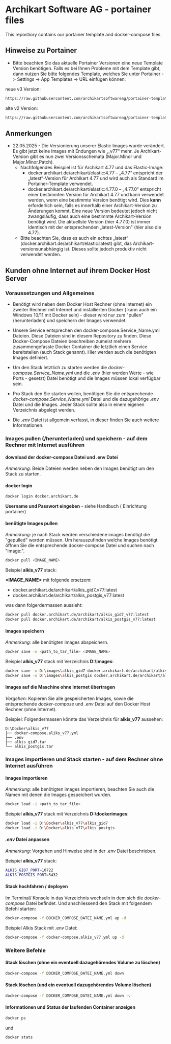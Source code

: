 # Archikart Software AG - portainer files

This repostiory contains our portainer template and docker-compose files

## Hinweise zu Portainer

- Bitte beachten Sie das aktuelle Portainer Versionen eine neue Template Version benötigen. Falls es bei Ihnen Probleme mit dem Template gibt, dann nutzen Sie bitte folgendes Template, welches Sie unter Portainer -> Settings -> App Templates -> URL einfügen können:

neue v3 Version:

``` sh
https://raw.githubusercontent.com/archikartsoftwareag/portainer-templates/main/archikart-templates.v3.json
```

alte v2 Version:

``` sh
https://raw.githubusercontent.com/archikartsoftwareag/portainer-templates/main/archikart-templates.json
```

## Anmerkungen

- 22.05.2025 - Die Versionierung unserer Elastic Images wurde verändert. Es gibt jetzt keine Images mit Endungen wie „_v77“ mehr. Je Archikart-Version gibt es nun zwei Versionsschemata (Major.Minor und Major.Minor.Patch).
  - Nachfolgendes Beispiel ist für Archikart 4.77 und das Elastic-Image:
    - docker.archikart.de/archikart/elastic:4.77 – „4.77“ entspricht der „latest“-Version für Archikart 4.77 und wird auch als Standard im Portainer-Template verwendet.
    - docker.archikart.de/archikart/elastic:4.77.0 – „4.77.0“ entspricht einer bestimmten Version für Archikart 4.77 und kann verwendet werden, wenn eine bestimmte Version benötigt wird. Dies __kann__ erforderlich sein, falls es innerhalb einer Archikart-Version zu Änderungen kommt. Eine neue Version bedeutet jedoch nicht zwangsläufig, dass auch eine bestimmte Archikart-Version benötigt wird. Die aktuellste Version (hier 4.77.0) ist immer identisch mit der entsprechenden „latest-Version" (hier also die 4.77).
  - Bitte beachten Sie, dass es auch ein echtes „latest“ (docker.archikart.de/archikart/elastic:latest) gibt, das Archikart-versionsunabhängig ist. Dieses sollte jedoch produktiv nicht verwendet werden.

## Kunden ohne Internet auf ihrem Docker Host Server

### Voraussetzungen und Allgemeines

- Benötigt wird neben dem Docker Host Rechner (ohne Internet) ein zweiter Rechner mit Internet und installierten Docker ( kann auch ein Windows 10/11 mit Docker sein) - dieser wird nur zum "pullen" (herunterladen) und speichern der Images verwendet.

- Unsere Service entsprechen den docker-compose.Service_Name.yml Dateien. Diese Dateien sind in diesem Repository zu finden. Diese Docker-Compose Dateien beschreiben zumeist mehrere zusammengefasste Docker Container die letztlich einen Service bereitstellen (auch Stack genannt). Hier werden auch die benötigten Images definiert.

- Um den Stack letztlich zu starten werden die *docker-compose.Service_Name.yml* und die *.env* (hier werden Werte - wie Ports - gesetzt) Datei benötigt und die Images müssen lokal verfügbar sein.

- Pro Stack den Sie starten wollen, benötigen Sie die entsprechende *docker-compose.Service_Name.yml* Datei und die dazugehörige *.env* Datei und die Images. Jeder Stack sollte also in einem eigenen Verzeichnis abgelegt werden.

- Die *.env* Datei ist allgemein verfasst, in dieser finden Sie auch weitere Informationen.

### Images pullen (/herunterladen) und speichern - auf dem Rechner mit Internet ausführen

#### download der docker-compose Datei und .env Datei

*Anmerkung:* Beide Dateien werden neben den Images benötigt um den Stack zu starten.

#### docker login

```sh
docker login docker.archikart.de
```

**Username und Passwort eingeben** - siehe Handbuch ( Einrichtung portainer)

#### benötigte Images pullen

*Anmerkung:* je nach Stack werden verschiedene images benötigt die "gepulled" werden müssen. Um herauszufinden welche Images benötigt öffnen Sie die entsprechende docker-compose Datei und suchen nach "image:".

```sh
docker pull <IMAGE_NAME>
```

Beispiel **alkis_v77** stack:

**<IMAGE_NAME>** mit folgende ersetzem:

- docker.archikart.de/archikart/alkis_gid7_v77:latest
- docker.archikart.de/archikart/alkis_postgis_v77:latest

was dann folgerdermassen aussieht:

```sh
docker pull docker.archikart.de/archikart/alkis_gid7_v77:latest
docker pull docker.archikart.de/archikart/alkis_postgis_v77:latest
```

#### Images speichern

*Anmerkung:* alle benötigten images abspeichern.

```sh
docker save -o <path_to_tar_file> <IMAGE_NAME>
```

Beispiel **alkis_v77** stack mit Verzeichnis **D:\images**:

```sh
docker save -o D:\images\alkis_gid7 docker.archikart.de/archikart/alkis_gid7_v77:latest
docker save -o D:\images\alkis_postgis docker.archikart.de/archikart/alkis_postgis_v77:latest
```

#### Images auf die Maschine ohne Internet übertragen

*Vorgehen:* Kopieren Sie alle gespeicherten Images, sowie die entsprechende *docker-compose* und *.env* Datei auf den Docker Host Rechner (ohne Internet).

Beispiel: Folgendermassen könnte das Verzeichnis für **alkis_v77** aussehen:

```plaintext
D:\Docker\alkis_v77
├── docker-compose.aliks_v77.yml
├── .env
├── alkis_gid7.tar
└── alkis_postgis.tar
```

### Images importieren und Stack starten - auf dem Rechner ohne Internet ausführen

#### Images importieren

*Anmerkung:* alle benötigten images importieren, beachten Sie auch die Namen mit denen die Images gespeichert wurden.

```sh
docker load -i <path_to_tar_file>
```

Beispiel **alkis_v77** stack mit Verzeichnis **D:\dockerimages**:

```sh
docker load -i D:\Docker\alkis_v77\alkis_gid7
docker load -i D:\Docker\alkis_v77\alkis_postgis
```

#### *.env* Datei anpassen

*Anmerkung:* Vorgehen und Hinweise sind in der *.env* Datei beschrieben.

Beispiel **alkis_v77** stack:

```sh
ALKIS_GID7_PORT=10722
ALKIS_POSTGIS_PORT=5432
```

#### Stack hochfahren / deployen

Im Terminal/ Konsole in das Verzeichnis wechseln in dem sich die *docker-compose* Datei befindet. Und anschliessend den Stack mit folgendem Befehl starten:

```sh
docker-compose -f DOCKER_COMPOSE_DATEI_NAME.yml up -d
```

Beispiel Alkis Stack mit .env Datei:

```sh
docker-compose -f docker-compose.alkis_v77.yml up -d
```

### Weitere Befehle

#### Stack löschen (ohne ein eventuell dazugehörendes Volume zu löschen)

```sh
docker-compose -f DOCKER_COMPOSE_DATEI_NAME.yml down
```

#### Stack löschen (und ein eventuell dazugehörendes Volume löschen)

```sh
docker-compose -f DOCKER_COMPOSE_DATEI_NAME.yml down -v
```

#### Informationen und Status der laufenden Container anzeigen

```sh
docker ps
```

und

```sh
docker stats
```
